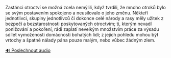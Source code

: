 
Zastánci otroctví se možná zcela nemýlili, když tvrdili, že mnoho otroků bylo se svým postavením spokojeno a neusilovalo o jeho změnu. Někteří jednotlivci, skupiny jednotlivců či dokonce celé národy a rasy měly užitek z bezpečí a bezstarostnosti poskytovaných otroctvím; ti, kterým nevadí ponižování a pokoření, rádi zaplatí nevelkým množstvím práce za výsadu sdílet vymoženosti domácnosti bohatých lidí; z jejich pohledu mohou být vrtochy a špatné nálady pána pouze malým, nebo vůbec žádným zlem.

[🔊 Poslechnout audio](/data/7-paragraphs/audio/chapter_113/para_002-Zastnci-otroctv-se-mon-zcela-nemlili-kdy-tv.mp3)

